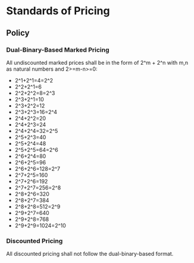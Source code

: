 # Standards of Pricing
## Policy
### Dual-Binary-Based Marked Pricing
All undiscounted marked prices shall be in the form of 2^m + 2^n with m,n as natural numbers and 2>=m-n>=0:
- 2^1+2^1=4=2^2
- 2^2+2^1=6
- 2^2+2^2=8=2^3
- 2^3+2^1=10
- 2^3+2^2=12
- 2^3+2^3=16=2^4
- 2^4+2^2=20
- 2^4+2^3=24
- 2^4+2^4=32=2^5
- 2^5+2^3=40
- 2^5+2^4=48
- 2^5+2^5=64=2^6
- 2^6+2^4=80
- 2^6+2^5=96
- 2^6+2^6=128=2^7
- 2^7+2^5=160
- 2^7+2^6=192
- 2^7+2^7=256=2^8
- 2^8+2^6=320
- 2^8+2^7=384
- 2^8+2^8=512=2^9
- 2^9+2^7=640
- 2^9+2^8=768
- 2^9+2^9=1024=2^10
### Discounted Pricing
All discounted pricing shall not follow the dual-binary-based format.